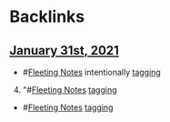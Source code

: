 
# Backlinks
## [January 31st, 2021](<January 31st, 2021.md>)
- #[Fleeting Notes](<Fleeting Notes.md>) intentionally [tagging](<tagging.md>)

4. "#[Fleeting Notes](<Fleeting Notes.md>) [tagging](<tagging.md>)

- #[Fleeting Notes](<Fleeting Notes.md>) [tagging](<tagging.md>)

